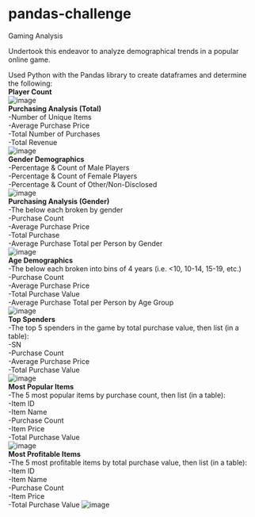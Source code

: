 # pandas-challenge
Gaming Analysis

Undertook this endeavor to analyze demographical trends in a popular online game.

Used Python with the Pandas library to create dataframes and determine the following:<br />
<b>Player Count</b><br />
![image](https://github.com/KotR9001/pandas-challenge/assets/57807780/ace6ea1d-4807-4d21-9245-91c07459e379)
<br />
<b>Purchasing Analysis (Total)</b><br />
-Number of Unique Items<br />
-Average Purchase Price<br />
-Total Number of Purchases<br />
-Total Revenue<br />
![image](https://github.com/KotR9001/pandas-challenge/assets/57807780/10cbfc2c-74df-4447-a535-8f6511f1a56a)
<br />
<b>Gender Demographics</b><br />
-Percentage & Count of Male Players<br />
-Percentage & Count of Female Players<br />
-Percentage & Count of Other/Non-Disclosed<br />
![image](https://github.com/KotR9001/pandas-challenge/assets/57807780/4516cd0f-292b-469c-98f2-0fd24f3dc7b1)
<br />
<b>Purchasing Analysis (Gender)</b><br />
-The below each broken by gender<br />
  -Purchase Count<br />
  -Average Purchase Price<br />
  -Total Purchase<br />
  -Average Purchase Total per Person by Gender<br />
![image](https://github.com/KotR9001/pandas-challenge/assets/57807780/d645521a-c43f-415e-884d-13180f6a04fa)
<br />
<b>Age Demographics</b><br />
-The below each broken into bins of 4 years (i.e. <10, 10-14, 15-19, etc.)<br />
  -Purchase Count<br />
  -Average Purchase Price<br />
  -Total Purchase Value<br />
  -Average Purchase Total per Person by Age Group<br />
![image](https://github.com/KotR9001/pandas-challenge/assets/57807780/af32a37a-47d2-4e15-93b2-a784044e50f6)
<br />
<b>Top Spenders</b><br />
-The top 5 spenders in the game by total purchase value, then list (in a table):<br />
  -SN<br />
  -Purchase Count<br />
  -Average Purchase Price<br />
  -Total Purchase Value<br />
![image](https://github.com/KotR9001/pandas-challenge/assets/57807780/6d8984f4-4e6c-4bf3-b4b8-24d28fcd5e86)
<br />
<b>Most Popular Items</b><br />
-The 5 most popular items by purchase count, then list (in a table):<br />
  -Item ID<br />
  -Item Name<br />
  -Purchase Count<br />
  -Item Price<br />
  -Total Purchase Value<br />
![image](https://github.com/KotR9001/pandas-challenge/assets/57807780/c90abd46-ab71-4bef-815d-5a8f17a59481)
<br />
<b>Most Profitable Items</b><br />
-The 5 most profitable items by total purchase value, then list (in a table):<br />
  -Item ID<br />
  -Item Name<br />
  -Purchase Count<br />
  -Item Price<br />
  -Total Purchase Value
![image](https://github.com/KotR9001/pandas-challenge/assets/57807780/2552a8e1-2775-4bf3-9d86-9f7f13ab261f)
